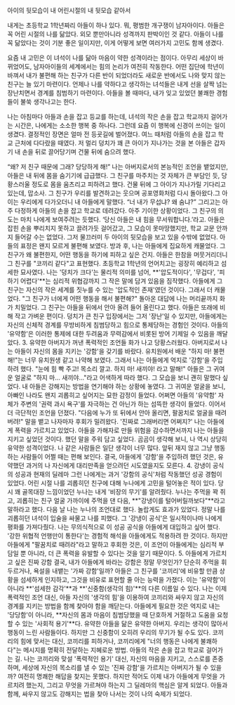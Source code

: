 
아이의 뒷모습이 내 어린시절의 내 뒷모습 같아서 

내게는 초등학교 1학년짜리 아들이 하나 있다. 뭐, 평범한 개구쟁이 남자아이다. 아들은 꼭 어린 시절의 나를 닮았다. 외모 뿐만아니라 성격까지 판박이인 것 같다. 아들이 나를 꼭 닮았다는 것이 기분 좋은 일이지만, 이게 어떻게 보면 여러가지 고민도 함께 생겼다. 

요즘 내 고민은 이 녀석이 나를 닮아 마음이 약한 성격이라는 점이다. 아무리 세상이 바뀌었어도, 남자아이들의 세계에서는 힘의 논리가 여전히 작동한다. 어떤 집단에 학년이 바껴서 내가 불편해 하는 친구가 다른 반이 되었더라도 새로운 반에서도 나와 맞지 않는 친구는 늘 있기 마련이다. 언제나 나를 약하다고 생각하는 녀석들은 내게 선을 살짝 넘는 장난치면서 경계를 침범하기 마련이다. 아들을 볼 때마다, 내가 잊고 있었던 불쾌한 경험들이 불쑥 생각나고는 한다. 

나는 아침마다 아들과 손을 잡고 등교를 하는데, 녀석의 작은 손을 잡고 학교까지 걸어가는 시간은, 나에게는 소소한 행복 중 하나다. 그런데 요즘 이 행복에 신경이 쓰이는 일이 생겼다. 결정적인 장면은 얼마 전 등굣길에 벌어졌다. 여느 때처럼 아들의 손을 잡고 학교 근처에 다다랐을 때였다. 저 멀리 덩치가 꽤 큰 아이가 지나가는 것을 본 아들은 갑자기 내 손을 뒤로 끌어당기며 건물 뒤에 숨으려 했다.

“왜? 저 친구 때문에 그래? 당당하게 해!” 나는 아버지로서의 본능적인 조언을 뱉었지만, 아들은 내 뒤에 몸을 숨기기에 급급했다. 그 친구를 마주치는 것 자체가 큰 부담인 듯, 당황스러울 정도로 몸을 움츠리고 피하려고 했다.
건물 뒤에 그 아이가 지나가릴 기다리고 있는데, 맙소사. 그 친구가 우리를 발견하고는 웃으며 공포영화처럼 다시 돌아왔다.그 아이는 우리에게 다가오더니 내 아들에게 말했다. “너 내가 무섭냐? 왜 숨냐?”
그리고는 아주 다정하게 아들의 손을 잡고 학교로 데려갔다. 아주 기이한 상황이었다. 그 친구의 의도는 마치 나에게 보여주려는 듯했다. ‘당신 아들은 내 힘을 무서워합니다.’라고. 아들은 잡힌 손을 뿌리치지 못하고 끌려가듯 걸어갔고, 그 모습이 못마땅했지만, 학교 교문 안까지 들어갈 수는 없었다. 그저 물끄러미 두 아이의 뒷모습을 보고 있을 수밖에 없었다. 아들의 표정은 왠지 모르게 불편해 보였다.
방과 후, 나는 아들에게 집요하게 캐물었다. 그 친구가 왜 불편한지, 어떤 행동을 하기에 피하고 싶은 건지.
아들은 한참을 머뭇거리더니 그 친구를 "코끼리 같다"고 표현했다. 초등학교 1학년의 언어치고는 굉장히 예리하고 섬세한 묘사였다. 나는 '덩치가 크다'는 물리적 의미를 넘어, **'압도적이다', '무겁다', '피하기 어렵다'**는 심리적 위협감까지 그 작은 말에 담겨 있음을 짐작했다. 아들에게 그 친구는 자신의 작은 세계를 짓누를 수 있는 '압도적인 존재'였던 것이다.
그래서 더 캐물었다. "그 친구가 너에게 어떤 행동을 해서 불편해?"
돌아온 대답에 나는 머리끝까지 화가 치밀었다. 그 친구는 아들을 뒤에서 안아 올려 들어 올린다고 했다. 아들은 또래에 비해 작고 가벼운 편이다. 덩치가 큰 친구 입장에서는 그저 '장난'일 수 있지만, 아들에게는 자신의 신체적 경계를 무방비하게 침범당하고 힘으로 통제당하는 경험인 것이다. 아들의 '유약함'은 이러한 통제에 대한 두려움과 무력감에서 비롯된 방어 기제일 수 있음을 깨달았다.
3. 유약한 아버지가 꺼낸 폭력적인 조언들
화가 나고 당황스러웠다. 아버지로서 나는 아들이 자신의 몸을 지키는 '강함'을 갖기를 바랐다.
유치원에서 배운 "하지 마! 불편해!"는 너무 유치원생 같고 나약해 보였다. 그래서 나는 아들에게 억지로 '강함'을 주입하려 했다.
"눈에 힘 빡 주고! 목소리 깔고. 하지 마! 새끼야! 라고 말해!"
아들은 그 귀여운 얼굴로 "하지 마... 새끼야..."라고 어색하게 따라 했다. 그 모습을 보니 괜히 말했다 싶었다. 내 아들은 강해지는 방법을 연기해야 하는 상황에 놓였다. 그 귀여운 얼굴을 보니, 아빠인 나라도 왠지 괴롭히고 싶어지는 묘한 감정이 들었다. 어쩌면 아들의 '유약함' 자체가 주변의 '권력 과시 욕구'를 자극하는 건 아닌가 하는 섬뜩한 생각이 들었다.
이어서 더 극단적인 조언을 던졌다. "다음에 누가 또 뒤에서 안아 올리면, 팔꿈치로 얼굴을 때려버려!"
말을 뱉고 나자마자 후회가 밀려왔다. '진짜로 그래버리면 어쩌지?' 나는 아들에게 폭력을 가르치고 있었다. 아들을 가해자로 만들 위험을 감수하면서까지 나는 아들을 지키고 싶었던 것이다. 했던 말을 주워 담고 싶었다.
곰곰이 생각해 보니, 나 역시 상당히 유약한 성격이었다. 나 같은 사람들은 일단 생각이 너무 많다. 앞뒤 재지 않고 그냥 행동하는 사람들이 어쩔 때는 편해 보인다. 결국, 아들에게 '강함'을 주입하려 했던 것은, 유약했던 과거의 나 자신에게 대리만족을 얻으려던 시도였을지도 모른다.
4. 강냉이 공식의 성공과 현재의 딜레마
그런 나에게는 과거 '강함의 공식'처럼 작동했던 성공 경험이 있었다.
어린 시절 나를 괴롭히던 친구에 대해 누나에게 고민을 털어놓은 적이 있다. 당시 꽤 골목대장 느낌이었던 누나는 내게 '비장의 무기'를 알려줬다.
누나는 주먹을 꽉 쥐고, 괴롭히는 친구 얼굴 가까이에 주먹을 댄 다음, **"강냉이를 털어버릴까보다"**라고 말하라고 했다.
다음 날 나는 누나의 조언대로 했다. 놀랍게도 효과가 있었다. 정말 나를 괴롭히던 녀석이 입술을 싸물고 나를 피했다. 그 '강냉이 공식'은 일시적이나마 나에게 평화를 가져다줬다.
나는 무의식적으로 이 성공 공식을 아들에게 대입하고 싶어 했다. '강한 위협적 언행만이 통한다'는 경험적 해석을 아들에게도 적용하려 한 것이다. 하지만 아들에게 "팔꿈치로 때려라"라고 말하고 후회한 것은, 이 조언이 아들에게는 심리적 부담일 뿐 아니라, 더 큰 폭력을 유발할 수 있다는 것을 알기 때문이다.
5. 아들에게 가르치고 싶은 진짜 강함
결국, 내가 아들에게 바라는 강함은 정말 무엇인가? 단순히 주먹을 휘두르거나, 욕설을 내뱉는 '가짜 강함'일까?
아들은 그 친구를 '코끼리'에 비유할 만큼 상황을 섬세하게 인지하고, 그것을 비유로 표현할 줄 아는 능력을 가졌다. 이는 '유약함'이 아니라 **'섬세한 감각'**과 **'신중함(생각의 힘)'**의 다른 이름일 수 있다.
나는 이제 폭력적인 조언 대신, 아들 자신의 '생각의 힘'을 이용하여 코끼리와 싸우지 않고 자신의 경계를 지키는 방법을 함께 찾아야 함을 깨닫는다. 아들에게 필요한 것은 억지로 내는 '당당함'이 아니라, **자신의 몸과 마음이 침범당했을 때 단호하게 거절하고 도움을 요청할 수 있는 '사회적 용기'**다.
유약한 아들을 닮은 유약한 아버지. 우리는 생각이 많아서 행동이 느린 사람들이다. 하지만 그 신중함이 오히려 우리의 무기가 될 수도 있다. 코끼리의 힘에 맞서는 대신, 코끼리를 피하거나, 코끼리에게 "너의 행동은 나에게 불쾌하다"는 메시지를 명확히 전달하는 지혜로운 방법.
아들의 작은 손을 잡고 학교로 걸어가는 길. 나는 코끼리와 맞설 '폭력적인 용기' 대신, 자신의 마음을 지키고, 스스로를 존중하며, 세상에 자신의 목소리를 낼 수 있는 '진짜 강함'을 가르치는 아버지가 될 수 있을까?
여전히 명쾌한 해답을 찾지는 못했다. 하지만 적어도 이제 내가 아들에게 무엇을 가르치려 했는지, 그리고 무엇을 가르쳐야 하는지 그 딜레마의 핵심은 알게 되었다. 아들과 함께, 싸우지 않고도 강해지는 법을 찾아 나서는 것이 나의 숙제가 되었다.
